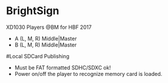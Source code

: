 # BrightSign
XD1030 Players @BM for HBF 2017
+ A  (L, M, R)  Middle|Master
+ B  (L, M, R)  Middle|Master



#Local SDCard Publishing
- Must be FAT formatted SDHC/SDXC ok!
- Power on/off the player to recognize memory card is loaded.



